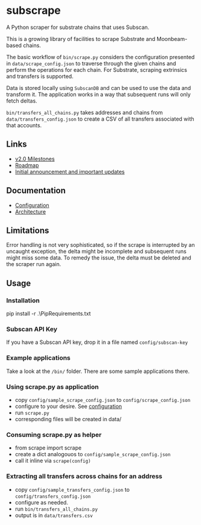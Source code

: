 # subscrape
A Python scraper for substrate chains that uses Subscan.

This is a growing library of facilities to scrape Substrate and Moonbeam-based chains.

The basic workflow of `bin/scrape.py` considers the configuration presented in `data/scrape_config.json` 
to traverse through the given chains and perform the operations for each chain.
For Substrate, scraping extrinsics and transfers is supported.

Data is stored locally using `SubscanDB` and can be used to use the data and transform it. The application works in a way that subsequent runs will only fetch deltas.

`bin/transfers_all_chains.py` takes addresses and chains from `data/transfers_config.json` to create a CSV of
 all transfers associated with that accounts.

## Links
- [v2.0 Milestones](https://github.com/ChaosDAO-org/subscrape/milestone/1)
- [Roadmap](https://app.subsocial.network/@alice_und_bob/subscrape-releasing-v1-0-and-roadmap-for-v2-0-32075)
- [Initial announcement and important updates](https://twitter.com/alice_und_bob/status/1493714489014956037)

## Documentation
- [Configuration](docs/configuration.md)
- [Architecture](docs/architecture.md)

## Limitations
Error handling is not very sophisticated, so if the scrape is interrupted by an uncaught exception,
the delta might be incomplete and subsequent runs might miss some data. To remedy the issue,
the delta must be deleted and the scraper run again.

## Usage

### Installation
  pip install -r .\PipRequirements.txt

### Subscan API Key
If you have a Subscan API key, drop it in a file named `config/subscan-key`

### Example applications
Take a look at the `/bin/` folder. There are some sample applications there.

### Using scrape.py as application
- copy `config/sample_scrape_config.json` to `config/scrape_config.json`
- configure to your desire. See [configuration](docs/configuration.md)
- run `scrape.py`
- corresponding files will be created in data/

### Consuming scrape.py as helper
- from scrape import scrape
- create a dict analogouos to `config/sample_scrape_config.json`
- call it inline via `scrape(config)`

### Extracting all transfers across chains for an address
- copy `config/sample_transfers_config.json` to `config/transfers_config.json`
- configure as needed.
- run `bin/transfers_all_chains.py`
- output is in `data/transfers.csv`
